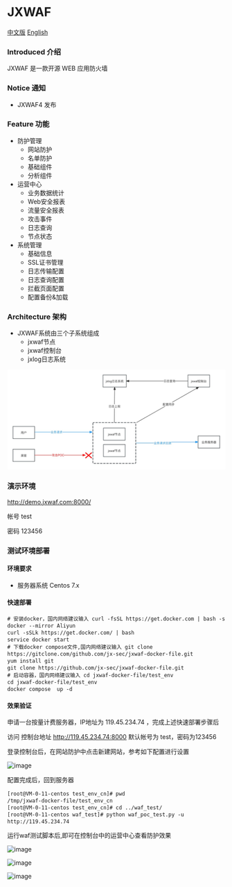 # JXWAF

[中文版](https://github.com/jx-sec/jxwaf/blob/master/README.md)
[English](https://github.com/jx-sec/jxwaf/blob/master/English.md)

### Introduced 介绍

JXWAF 是一款开源 WEB 应用防火墙

### Notice 通知

- JXWAF4 发布

### Feature 功能

- 防护管理
  - 网站防护
  - 名单防护
  - 基础组件
  - 分析组件
- 运营中心
  - 业务数据统计
  - Web安全报表
  - 流量安全报表
  - 攻击事件
  - 日志查询
  - 节点状态
- 系统管理
  - 基础信息
  - SSL证书管理
  - 日志传输配置
  - 日志查询配置
  - 拦截页面配置
  - 配置备份&加载

### Architecture 架构
- JXWAF系统由三个子系统组成
  - jxwaf节点
  - jxwaf控制台
  - jxlog日志系统 

![jxwaf_architecture](img/jxwaf_architecture.jpg)

### 演示环境

http://demo.jxwaf.com:8000/

帐号  test

密码  123456

### 测试环境部署 

#### 环境要求

- 服务器系统 Centos 7.x

#### 快速部署

```
# 安装docker，国内网络建议输入 curl -fsSL https://get.docker.com | bash -s docker --mirror Aliyun
curl -sSLk https://get.docker.com/ | bash
service docker start
# 下载docker compose文件,国内网络建议输入 git clone https://gitclone.com/github.com/jx-sec/jxwaf-docker-file.git
yum install git
git clone https://github.com/jx-sec/jxwaf-docker-file.git
# 启动容器，国内网络建议输入 cd jxwaf-docker-file/test_env 
cd jxwaf-docker-file/test_env
docker compose  up -d
```

#### 效果验证

申请一台按量计费服务器，IP地址为 119.45.234.74 ，完成上述快速部署步骤后

访问 控制台地址  http://119.45.234.74:8000  默认帐号为 test，密码为123456

登录控制台后，在网站防护中点击新建网站，参考如下配置进行设置

![image](https://github.com/jx-sec/jxwaf/assets/9301820/b0128902-3d86-49e6-899a-9a75c2d35aaf)

配置完成后，回到服务器 

```
[root@VM-0-11-centos test_env_cn]# pwd
/tmp/jxwaf-docker-file/test_env_cn
[root@VM-0-11-centos test_env_cn]# cd ../waf_test/
[root@VM-0-11-centos waf_test]# python waf_poc_test.py -u http://119.45.234.74
```

运行waf测试脚本后,即可在控制台中的运营中心查看防护效果

![image](https://github.com/jx-sec/jxwaf/assets/9301820/1dd779f8-c64b-4706-9fa3-8abb94192c37)

![image](https://github.com/jx-sec/jxwaf/assets/9301820/7e42194c-cada-4e0a-9fec-9f4c57dbbc7d)

![image](https://github.com/jx-sec/jxwaf/assets/9301820/5034934a-339d-40b4-92dc-3bd3ff4719c0)
